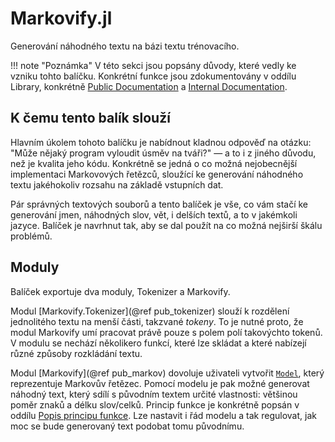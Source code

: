 # Markovify.jl

Generování náhodného textu na bázi textu trénovacího.

!!! note "Poznámka"
    V této sekci jsou popsány důvody, které vedly ke vzniku tohto balíčku. Konkrétní funkce jsou zdokumentovány v oddílu Library, konkrétně [Public Documentation](@ref) a [Internal Documentation](@ref).

## K čemu tento balík slouží

Hlavním úkolem tohoto balíčku je nabídnout kladnou odpověď na otázku: "Může nějaký program vyloudit úsměv na tváři?" — a to i z jiného důvodu, než je kvalita jeho kódu. Konkrétně se jedná o co možná nejobecnější implementaci Markovových řetězců, sloužící ke generování náhodného textu jakéhokoliv rozsahu na základě vstupních dat.

Pár správných textových souborů a tento balíček je vše, co vám stačí ke generování jmen, náhodných slov,
vět, i delších textů, a to v jakémkoli jazyce. Balíček je navrhnut tak, aby se dal použít na co možná nejširší škálu problémů.

## Moduly

Balíček exportuje dva moduly, Tokenizer a Markovify.

Modul [Markovify.Tokenizer](@ref pub_tokenizer) slouží k rozdělení jednolitého textu na menší části, takzvané *tokeny*. To je nutné proto, že modul Markovify umí pracovat právě pouze s polem polí takovýchto tokenů. V modulu se nechází několikero funkcí, které lze skládat a které nabízejí různé způsoby rozkládání textu.

Modul [Markovify](@ref pub_markov) dovoluje uživateli vytvořit [`Model`](@ref), který reprezentuje Markovův řetězec. Pomocí modelu je pak možné generovat náhodný text, který sdílí s původním textem určité vlastnosti: většinou poměr znaků a délku slov/celků. Princip funkce je konkrétně popsán v oddílu [Popis principu funkce](@ref). Lze nastavit i řád modelu a tak regulovat, jak moc se bude generovaný text podobat tomu původnímu.
